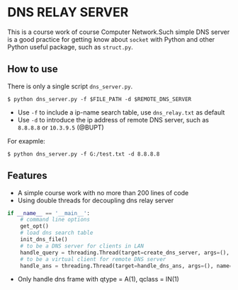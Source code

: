 # DNS RELAY SERVER

This is a course work of course Computer Network.Such simple DNS server is a good practice for getting know about `socket` with Python and other Python useful package, such as `struct.py`.

## How to use
There is only a single script `dns_server.py`.  
```shell
$ python dns_server.py -f $FILE_PATH -d $REMOTE_DNS_SERVER
```
- Use `-f` to include a ip-name search table, use `dns_relay.txt` as default
- Use `-d` to introduce the ip address of remote DNS server, such as `8.8.8.8` or `10.3.9.5` (@BUPT)

For exapmle:
```shell
$ python dns_server.py -f G:/test.txt -d 8.8.8.8
```

## Features
- A simple course work with no more than 200 lines of code
- Using double threads for decoupling dns relay server  
```Python
if __name__ == '__main__':
    # command line options
    get_opt()
    # load dns search table
    init_dns_file()
    # to be a DNS server for clients in LAN
    handle_query = threading.Thread(target=create_dns_server, args=(), name='role_server').start()
    # to be a virtual client for remote DNS server
    handle_ans = threading.Thread(target=handle_dns_ans, args=(), name='role_client').start()
```
- Only handle dns frame with qtype = A(1), qclass = IN(1)
